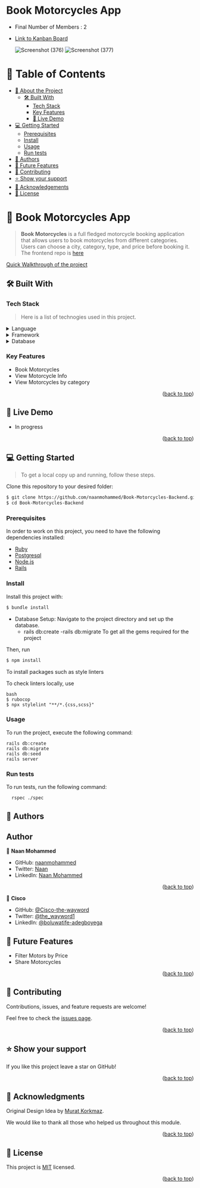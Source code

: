 # Book Motorcycles App

- Final Number of Members : 2
- [Link to Kanban Board]([https://www.ruby-lang.org/en/](https://github.com/users/naanmohammed/projects/2))

  ![Screenshot (376)](https://github.com/naanmohammed/Book-Motorcycles-Backend/assets/124832435/df1b1541-3469-47f5-ba6d-be7594606d49)
  ![Screenshot (377)](https://github.com/naanmohammed/Book-Motorcycles-Backend/assets/124832435/2362af71-b03a-47ff-807e-f8c1aaf33cae)


  
# 📗 Table of Contents

- [📖 About the Project](#about-project)
  - [🛠 Built With](#built-with)
    - [Tech Stack](#tech-stack)
    - [Key Features](#key-features)
    - [🚀 Live Demo](#live-demo)
- [💻 Getting Started](#getting-started)
  - [Prerequisites](#prerequisites)
  - [Install](#install)
  - [Usage](#usage)
  - [Run tests](#run-tests)
- [👥 Authors](#authors)
- [🔭 Future Features](#future-features)
- [🤝 Contributing](#contributing)
- [⭐️ Show your support](#support)
- [🙏 Acknowledgements](#acknowledgements)
- [📝 License](#license)




# 📖 Book Motorcycles App <a name="about-project"></a>

> **Book Motorcycles** is a full fledged motorcycle booking application that allows users to book motorcycles from different categories. Users can choose a city, category, type, and price before booking it. The frontend repo is [here](https://github.com/naanmohammed/Book-Motorcycles-Frontend)

[Quick Walkthrough of the project](https://www.loom.com/share/37c51f5702e44cde9100a71888837a3d?sid=66ddaf30-dcae-4a12-a79a-2588760c9e88)

## 🛠 Built With <a name="built-with"></a>

### Tech Stack <a name="tech-stack"></a>

> Here is a list of technogies used in this project.

<details>
  <summary>Language</summary>
  <ul>
    <li><a href="https://rubylang.org/">Ruby</a></li>
    <li><a href="https://developer.mozilla.org/">HTML</a></li>
    <li><a href="https://developer.mozilla.org/">CSS</a></li>
    <li><a href="https://developer.mozilla.org/">Javascript</a></li>
  </ul>
</details>

<details>
  <summary>Framework</summary>
  <ul>
    <li><a href="https://guides.rubyonrails.org/">Ruby on rails</a></li>
    <li><a href="https://developer.mozilla.org/">React</a></li>
  </ul>
</details>

<details>
<summary>Database</summary>
  <ul>
    <li><a href="https://www.postgresql.org/">PostgreSQL</a></li>
  </ul>
</details>



### Key Features <a name="key-features"></a>

- Book Motorcycles
- View Motorcycle Info
- View Motorcycles by category

<p align="right">(<a href="#readme-top">back to top</a>)</p>


## 🚀 Live Demo <a name="live-demo"></a>

- In progress

<p align="right">(<a href="#readme-top">back to top</a>)</p>




## 💻 Getting Started <a name="getting-started"></a>

> To get a local copy up and running, follow these steps.

Clone this repository to your desired folder:

```bash
$ git clone https://github.com/naanmohammed/Book-Motorcycles-Backend.git
$ cd Book-Motorcycles-Backend
```



### Prerequisites

In order to work on this project, you need to have the following dependencies installed:

- [Ruby](https://www.ruby-lang.org/en/)
- [Postgresql](https://www.postgresql.org/)
- [Node.js](https://nodejs.org/en/)
- [Rails](https://rubyonrails.org/)



### Install

Install this project with:

```bash
$ bundle install
```
- Database Setup: Navigate to the project directory and set up the database.
    - rails db:create
     -rails db:migrate
To get all the gems required for the project

Then, run

```bash
$ npm install
```

To install packages such as style linters

To check linters locally, use

```
bash
$ rubocop
$ npx stylelint "**/*.{css,scss}"
```



### Usage

To run the project, execute the following command:

```
rails db:create
rails db:migrate
rails db:seed
rails server
```



### Run tests

To run tests, run the following command:

  ```sh
    rspec ./spec
  ```



## 👥 Authors <a name="authors"></a>

## Author

👤 **Naan Mohammed**

- GitHub: [naanmohammed](https://github.com/naanmohammed)
- Twitter: [Naan](https://twitter.com/_naanahmed)
- LinkedIn: [Naan Mohammed](https://www.linkedin.com/in/naanahmed)
<p align="right">(<a href="#readme-top">back to top</a>)</p>

👤 **Cisco**

- GitHub: [@Cisco-the-wayword](https://github.com/Cisco-the-wayword)
- Twitter: [@the_wayword1](https://twitter.com/the_wayword1)
- LinkedIn: [@boluwatife-adegboyega](https://www.linkedin.com/in/boluwatife-adegboyega/)


## 🔭 Future Features <a name="future-features"></a>

- Filter Motors by Price
- Share Motorcycles

<p align="right">(<a href="#readme-top">back to top</a>)</p>




## 🤝 Contributing <a name="contributing"></a>

Contributions, issues, and feature requests are welcome!

Feel free to check the [issues page](../../issues/).

<p align="right">(<a href="#readme-top">back to top</a>)</p>




## ⭐️ Show your support <a name="support"></a>

If you like this project leave a star on GitHub!

<p align="right">(<a href="#readme-top">back to top</a>)</p>




## 🙏 Acknowledgments <a name="acknowledgements"></a>

Original Design Idea by [Murat Korkmaz](https://www.behance.net/muratk).

We would like to thank all those who helped us throughout this module.

<p align="right">(<a href="#readme-top">back to top</a>)</p>


## 📝 License <a name="license"></a>

This project is [MIT](./LICENSE) licensed.

<p align="right">(<a href="#readme-top">back to top</a>)</p>
